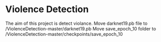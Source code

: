# Violence Detection
The aim of this project is detect violance.
Move darknet19.pb file to /ViolenceDetection-master/darknet19.pb
Move save_epoch_10 folder to /ViolenceDetection-master/checkpoints/save_epoch_10